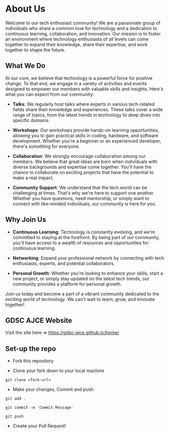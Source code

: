 # About Us

Welcome to our tech enthusiast community! We are a passionate group of individuals who share a common love for technology and a dedication to continuous learning, collaboration, and innovation. Our mission is to foster an environment where technology enthusiasts of all levels can come together to expand their knowledge, share their expertise, and work together to shape the future.

## What We Do

At our core, we believe that technology is a powerful force for positive change. To that end, we engage in a variety of activities and events designed to empower our members with valuable skills and insights. Here's what you can expect from our community:

- **Talks**: We regularly host talks where experts in various tech-related fields share their knowledge and experiences. These talks cover a wide range of topics, from the latest trends in technology to deep dives into specific domains.

- **Workshops**: Our workshops provide hands-on learning opportunities, allowing you to gain practical skills in coding, hardware, and software development. Whether you're a beginner or an experienced developer, there's something for everyone.

- **Collaboration**: We strongly encourage collaboration among our members. We believe that great ideas are born when individuals with diverse backgrounds and expertise come together. You'll have the chance to collaborate on exciting projects that have the potential to make a real impact.

- **Community Support**: We understand that the tech world can be challenging at times. That's why we're here to support one another. Whether you have questions, need mentorship, or simply want to connect with like-minded individuals, our community is here for you.

## Why Join Us

- **Continuous Learning**: Technology is constantly evolving, and we're committed to staying at the forefront. By being part of our community, you'll have access to a wealth of resources and opportunities for continuous learning.

- **Networking**: Expand your professional network by connecting with tech enthusiasts, experts, and potential collaborators.

- **Personal Growth**: Whether you're looking to enhance your skills, start a new project, or simply stay updated on the latest tech trends, our community provides a platform for personal growth.

Join us today and become a part of a vibrant community dedicated to the exciting world of technology. We can't wait to learn, grow, and innovate together!

## GDSC AJCE Website

Visit the site here => https://gdsc-ajce.github.io/home/

## Set-up the repo

* Fork this repository 

* Clone your fork down to your local machine
```
git clone <fork-url>
```

* Make your changes, Commit and push
```
git add .
```
```
git commit -m 'Commit Message'
```
```
git push 
```

* Create your Pull Request!
